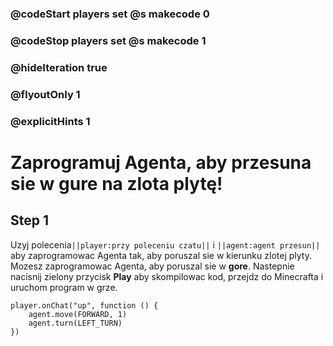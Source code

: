 ### @codeStart players set @s makecode 0
### @codeStop players set @s makecode 1

### @hideIteration true 
### @flyoutOnly 1
### @explicitHints 1


# Zaprogramuj Agenta, aby przesuna sie w gure na zlota plytę!

## Step 1
Uzyj polecenia``||player:przy poleceniu czatu||`` i  ``||agent:agent przesun||`` aby zaprogramowac Agenta tak, aby poruszal sie w kierunku zlotej plyty. Mozesz zaprogramowac Agenta, aby poruszal sie w **gore**.  Nastepnie nacisnij zielony przycisk **Play** aby skompilowac kod, przejdz do Minecrafta i uruchom program w grze.



```ghost
player.onChat("up", function () {
    agent.move(FORWARD, 1)
    agent.turn(LEFT_TURN)
})
```
